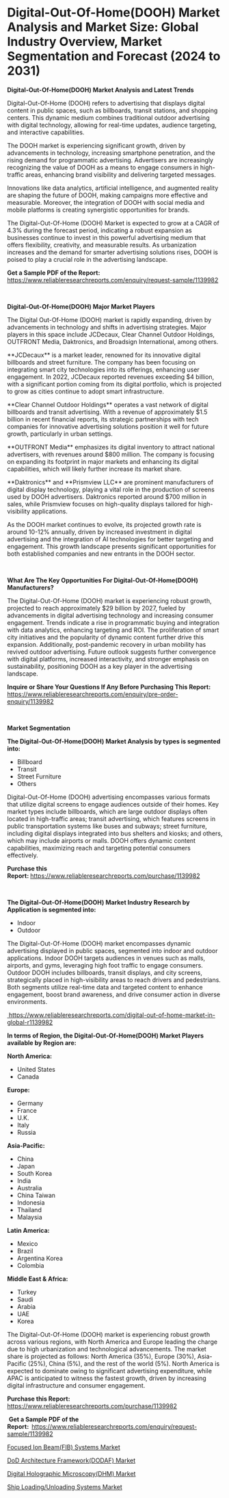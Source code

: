 <p><h1>Digital-Out-Of-Home(DOOH) Market Analysis and Market Size: Global Industry Overview, Market Segmentation and Forecast (2024 to 2031)</h1></p><p><strong>Digital-Out-Of-Home(DOOH) Market Analysis and Latest Trends</strong></p>
<p><p>Digital-Out-Of-Home (DOOH) refers to advertising that displays digital content in public spaces, such as billboards, transit stations, and shopping centers. This dynamic medium combines traditional outdoor advertising with digital technology, allowing for real-time updates, audience targeting, and interactive capabilities. </p><p>The DOOH market is experiencing significant growth, driven by advancements in technology, increasing smartphone penetration, and the rising demand for programmatic advertising. Advertisers are increasingly recognizing the value of DOOH as a means to engage consumers in high-traffic areas, enhancing brand visibility and delivering targeted messages. </p><p>Innovations like data analytics, artificial intelligence, and augmented reality are shaping the future of DOOH, making campaigns more effective and measurable. Moreover, the integration of DOOH with social media and mobile platforms is creating synergistic opportunities for brands. </p><p>The Digital-Out-Of-Home (DOOH) Market is expected to grow at a CAGR of 4.3% during the forecast period, indicating a robust expansion as businesses continue to invest in this powerful advertising medium that offers flexibility, creativity, and measurable results. As urbanization increases and the demand for smarter advertising solutions rises, DOOH is poised to play a crucial role in the advertising landscape.</p></p>
<p><strong>Get a Sample PDF of the Report:&nbsp;</strong> <a href="https://www.reliableresearchreports.com/enquiry/request-sample/1139982?utm_campaign=11&utm_medium=2&utm_source=Github&utm_content=ia&utm_term=28122024&utm_id=digital-out-of-homedooh">https://www.reliableresearchreports.com/enquiry/request-sample/1139982</a></p>
<p>&nbsp;</p>
<p><strong>Digital-Out-Of-Home(DOOH) Major Market Players</strong></p>
<p><p>The Digital Out-Of-Home (DOOH) market is rapidly expanding, driven by advancements in technology and shifts in advertising strategies. Major players in this space include JCDecaux, Clear Channel Outdoor Holdings, OUTFRONT Media, Daktronics, and Broadsign International, among others.</p><p>**JCDecaux** is a market leader, renowned for its innovative digital billboards and street furniture. The company has been focusing on integrating smart city technologies into its offerings, enhancing user engagement. In 2022, JCDecaux reported revenues exceeding $4 billion, with a significant portion coming from its digital portfolio, which is projected to grow as cities continue to adopt smart infrastructure.</p><p>**Clear Channel Outdoor Holdings** operates a vast network of digital billboards and transit advertising. With a revenue of approximately $1.5 billion in recent financial reports, its strategic partnerships with tech companies for innovative advertising solutions position it well for future growth, particularly in urban settings.</p><p>**OUTFRONT Media** emphasizes its digital inventory to attract national advertisers, with revenues around $800 million. The company is focusing on expanding its footprint in major markets and enhancing its digital capabilities, which will likely further increase its market share.</p><p>**Daktronics** and **Prismview LLC** are prominent manufacturers of digital display technology, playing a vital role in the production of screens used by DOOH advertisers. Daktronics reported around $700 million in sales, while Prismview focuses on high-quality displays tailored for high-visibility applications.</p><p>As the DOOH market continues to evolve, its projected growth rate is around 10-12% annually, driven by increased investment in digital advertising and the integration of AI technologies for better targeting and engagement. This growth landscape presents significant opportunities for both established companies and new entrants in the DOOH sector.</p></p>
<p>&nbsp;</p>
<p><strong>What Are The Key Opportunities For Digital-Out-Of-Home(DOOH) Manufacturers?</strong></p>
<p><p>The Digital-Out-Of-Home (DOOH) market is experiencing robust growth, projected to reach approximately $29 billion by 2027, fueled by advancements in digital advertising technology and increasing consumer engagement. Trends indicate a rise in programmatic buying and integration with data analytics, enhancing targeting and ROI. The proliferation of smart city initiatives and the popularity of dynamic content further drive this expansion. Additionally, post-pandemic recovery in urban mobility has revived outdoor advertising. Future outlook suggests further convergence with digital platforms, increased interactivity, and stronger emphasis on sustainability, positioning DOOH as a key player in the advertising landscape.</p></p>
<p><strong>Inquire or Share Your Questions If Any Before Purchasing This Report:</strong> <a href="https://www.reliableresearchreports.com/enquiry/pre-order-enquiry/1139982?utm_campaign=11&utm_medium=2&utm_source=Github&utm_content=ia&utm_term=28122024&utm_id=digital-out-of-homedooh">https://www.reliableresearchreports.com/enquiry/pre-order-enquiry/1139982</a></p>
<p>&nbsp;</p>
<p><strong>Market Segmentation</strong></p>
<p><strong>The Digital-Out-Of-Home(DOOH) Market Analysis by types is segmented into:</strong></p>
<p><ul><li>Billboard</li><li>Transit</li><li>Street Furniture</li><li>Others</li></ul></p>
<p><p>Digital-Out-Of-Home (DOOH) advertising encompasses various formats that utilize digital screens to engage audiences outside of their homes. Key market types include billboards, which are large outdoor displays often located in high-traffic areas; transit advertising, which features screens in public transportation systems like buses and subways; street furniture, including digital displays integrated into bus shelters and kiosks; and others, which may include airports or malls. DOOH offers dynamic content capabilities, maximizing reach and targeting potential consumers effectively.</p></p>
<p><strong>Purchase this Report:&nbsp;</strong><a href="https://www.reliableresearchreports.com/purchase/1139982?utm_campaign=11&utm_medium=2&utm_source=Github&utm_content=ia&utm_term=28122024&utm_id=digital-out-of-homedooh">https://www.reliableresearchreports.com/purchase/1139982</a></p>
<p>&nbsp;</p>
<p><strong>The Digital-Out-Of-Home(DOOH) Market Industry Research by Application is segmented into:</strong></p>
<p><ul><li>Indoor</li><li>Outdoor</li></ul></p>
<p><p>The Digital-Out-Of-Home (DOOH) market encompasses dynamic advertising displayed in public spaces, segmented into indoor and outdoor applications. Indoor DOOH targets audiences in venues such as malls, airports, and gyms, leveraging high foot traffic to engage consumers. Outdoor DOOH includes billboards, transit displays, and city screens, strategically placed in high-visibility areas to reach drivers and pedestrians. Both segments utilize real-time data and targeted content to enhance engagement, boost brand awareness, and drive consumer action in diverse environments.</p></p>
<p><a href="https://www.reliableresearchreports.com/digital-out-of-home-market-in-global-r1139982?utm_campaign=11&utm_medium=2&utm_source=Github&utm_content=ia&utm_term=28122024&utm_id=digital-out-of-homedooh">&nbsp;https://www.reliableresearchreports.com/digital-out-of-home-market-in-global-r1139982</a></p>
<p><strong>In terms of Region, the Digital-Out-Of-Home(DOOH) Market Players available by Region are:</strong></p>
<p>
    <p> <strong> North America: </strong>
        <ul>
            <li>United States</li>
            <li>Canada</li>
        </ul>
        </p> 
    <p> <strong> Europe: </strong>
        <ul>
            <li>Germany</li>
            <li>France</li>
            <li>U.K.</li>
            <li>Italy</li>
            <li>Russia</li>
        </ul>
        </p> 
    <p> <strong> Asia-Pacific: </strong>
        <ul>
            <li>China</li>
            <li>Japan</li>
            <li>South Korea</li>
            <li>India</li>
            <li>Australia</li>
            <li>China Taiwan</li>
            <li>Indonesia</li>
            <li>Thailand</li>
            <li>Malaysia</li>
        </ul>
        </p> 
    <p> <strong> Latin America: </strong>
        <ul>
            <li>Mexico</li>
            <li>Brazil</li>
            <li>Argentina Korea</li>
            <li>Colombia</li>
        </ul>
        </p> 
    <p> <strong> Middle East & Africa: </strong>
        <ul>
            <li>Turkey</li>
            <li>Saudi</li>
            <li>Arabia</li>
            <li>UAE</li>
            <li>Korea</li>
        </ul>
    </p>
    </p>
<p><p>The Digital-Out-Of-Home (DOOH) market is experiencing robust growth across various regions, with North America and Europe leading the charge due to high urbanization and technological advancements. The market share is projected as follows: North America (35%), Europe (30%), Asia-Pacific (25%), China (5%), and the rest of the world (5%). North America is expected to dominate owing to significant advertising expenditure, while APAC is anticipated to witness the fastest growth, driven by increasing digital infrastructure and consumer engagement.</p></p>
<p><strong>Purchase this Report: </strong><a href="https://www.reliableresearchreports.com/purchase/1139982?utm_campaign=11&utm_medium=2&utm_source=Github&utm_content=ia&utm_term=28122024&utm_id=digital-out-of-homedooh">https://www.reliableresearchreports.com/purchase/1139982</a></p>
<p>&nbsp;<strong>Get a Sample PDF of the Report:&nbsp;&nbsp;</strong><a href="https://www.reliableresearchreports.com/enquiry/request-sample/1139982?utm_campaign=11&utm_medium=2&utm_source=Github&utm_content=ia&utm_term=28122024&utm_id=digital-out-of-homedooh">https://www.reliableresearchreports.com/enquiry/request-sample/1139982</a></p>
<p><strong></strong></p>
<p><p><a href="https://github.com/ChiragRp1/Market-Research-Report-List-6/blob/main/focused-ion-beamfib-systems-market.md?utm_campaign=11&utm_medium=2&utm_source=Github&utm_content=ia&utm_term=28122024&utm_id=digital-out-of-homedooh">Focused Ion Beam(FIB) Systems Market</a></p><p><a href="https://github.com/gukenneth26571/Market-Research-Report-List-1/blob/main/dod-architecture-frameworkdodaf-market.md?utm_campaign=11&utm_medium=2&utm_source=Github&utm_content=ia&utm_term=28122024&utm_id=digital-out-of-homedooh">DoD Architecture Framework(DODAF) Market</a></p><p><a href="https://github.com/triattwood9919/Market-Research-Report-List-1/blob/main/digital-holographic-microscopydhm-market.md?utm_campaign=11&utm_medium=2&utm_source=Github&utm_content=ia&utm_term=28122024&utm_id=digital-out-of-homedooh">Digital Holographic Microscopy(DHM) Market</a></p><p><a href="https://github.com/stillsfloria19981/Market-Research-Report-List-1/blob/main/ship-loadingunloading-systems-market.md?utm_campaign=11&utm_medium=2&utm_source=Github&utm_content=ia&utm_term=28122024&utm_id=digital-out-of-homedooh">Ship Loading/Unloading Systems Market</a></p></p>